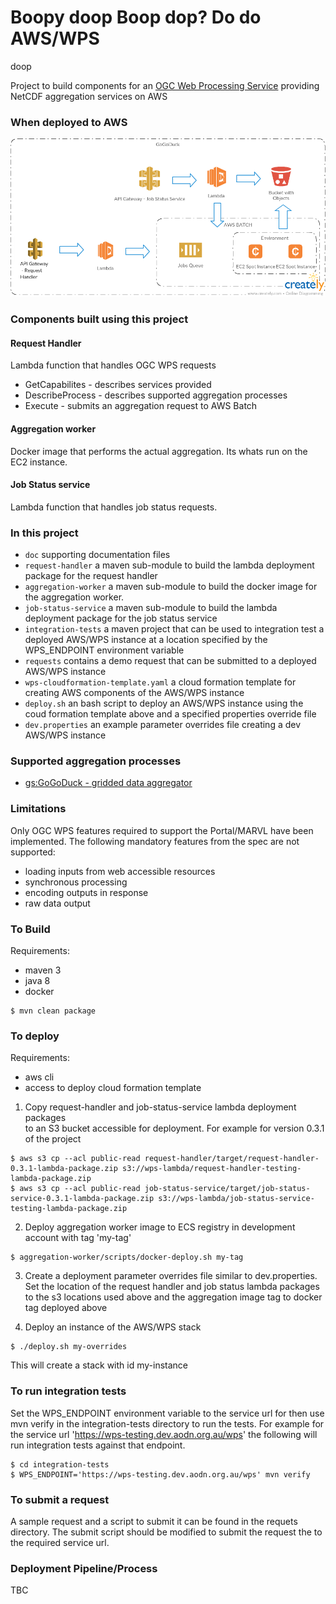 Boopy doop
Boop dop?
Do do
AWS/WPS
=======
doop

Project to build components for an [OGC Web Processing Service](http://www.opengeospatial.org/standards/wps) providing NetCDF aggregation services on AWS   

### When deployed to AWS

![Overview](doc/Overview.png)

### Components built using this project

#### Request Handler

Lambda function that handles OGC WPS requests
  - GetCapabilites - describes services provided
  - DescribeProcess - describes supported aggregation processes
  - Execute - submits an aggregation request to AWS Batch

#### Aggregation worker

Docker image that performs the actual aggregation.  Its whats run on the EC2 instance.

#### Job Status service

Lambda function that handles job status requests.
 
### In this project

- ```doc``` supporting documentation files
- ```request-handler```  a maven sub-module to build the lambda deployment package for the request handler
- ```aggregation-worker``` a maven sub-module to build the docker image for the aggregation worker.
- ```job-status-service``` a maven sub-module to build the lambda deployment package for the job status service
- ```integration-tests``` a maven project that can be used to integration test a deployed AWS/WPS instance at a 
location specified by the WPS_ENDPOINT environment variable    
- ```requests``` contains a demo request that can be submitted to a deployed AWS/WPS instance
- ```wps-cloudformation-template.yaml``` a cloud formation template for creating AWS components of the AWS/WPS instance
- ```deploy.sh``` an bash script to deploy an AWS/WPS instance using the coud formation template above and a specified
properties override file  
- ```dev.properties``` an example parameter overrides file creating a dev AWS/WPS instance   

### Supported aggregation processes

 * [gs:GoGoDuck - gridded data aggregator](doc/GoGoDuck.md)
 
### Limitations

Only OGC WPS features required to support the Portal/MARVL have been implemented. 
The following mandatory features from the spec are not supported:

 - loading inputs from web accessible resources
 - synchronous processing
 - encoding outputs in response
 - raw data output
 
### To Build

Requirements:
 
  * maven 3
  * java 8
  * docker

```
$ mvn clean package
```

### To deploy
 
Requirements:
 
  * aws cli
  * access to deploy cloud formation template

1) Copy request-handler and job-status-service lambda deployment packages  
to an S3 bucket accessible for deployment.   For example for version 0.3.1 of the project

```
$ aws s3 cp --acl public-read request-handler/target/request-handler-0.3.1-lambda-package.zip s3://wps-lambda/request-handler-testing-lambda-package.zip
$ aws s3 cp --acl public-read job-status-service/target/job-status-service-0.3.1-lambda-package.zip s3://wps-lambda/job-status-service-testing-lambda-package.zip
```

2) Deploy aggregation worker image to ECS registry in development account with tag 'my-tag'

```
$ aggregation-worker/scripts/docker-deploy.sh my-tag
```
 
3) Create a deployment parameter overrides file similar to dev.properties.  Set the location of the request
handler and job status lambda packages to the s3 locations used above and the aggregation image tag to docker tag
deployed above

4) Deploy an instance of the AWS/WPS stack 

```
$ ./deploy.sh my-overrides
```

This will create a stack with id my-instance

### To run integration tests

Set the WPS_ENDPOINT environment variable to the service url for then use mvn verify in the integration-tests directory
to run the tests.  For example for the service url 'https://wps-testing.dev.aodn.org.au/wps' the following will 
run integration tests against that endpoint.

```
$ cd integration-tests
$ WPS_ENDPOINT='https://wps-testing.dev.aodn.org.au/wps' mvn verify
```
### To submit a request

A sample request and a script to submit it can be found in the requets directory.   The submit script should be modified
 to submit the request the to the required service url. 

    
### Deployment Pipeline/Process

TBC

